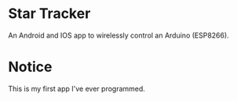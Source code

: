 # Star Tracker

An Android and IOS app to wirelessly control an Arduino (ESP8266).

# Notice

This is my first app I've ever programmed.
